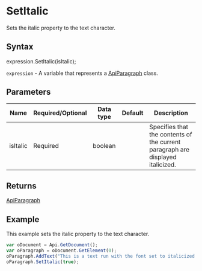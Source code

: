# SetItalic

Sets the italic property to the text character.

## Syntax

expression.SetItalic(isItalic);

`expression` - A variable that represents a [ApiParagraph](../ApiParagraph.md) class.

## Parameters

| **Name** | **Required/Optional** | **Data type** | **Default** | **Description** |
| ------------- | ------------- | ------------- | ------------- | ------------- |
| isItalic | Required | boolean |  | Specifies that the contents of the current paragraph are displayed italicized. |

## Returns

[ApiParagraph](../../ApiParagraph/ApiParagraph.md)

## Example

This example sets the italic property to the text character.

```javascript
var oDocument = Api.GetDocument();
var oParagraph = oDocument.GetElement(0);
oParagraph.AddText("This is a text run with the font set to italicized letters.");
oParagraph.SetItalic(true);
```
